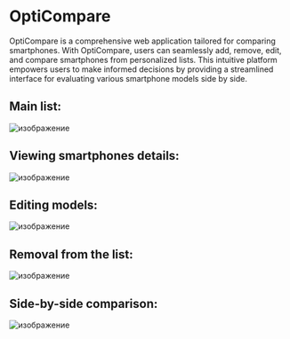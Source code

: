 # OptiCompare
OptiCompare is a comprehensive web application tailored for comparing smartphones. 
With OptiCompare, users can seamlessly add, remove, edit, and compare smartphones from personalized lists. 
This intuitive platform empowers users to make informed decisions by providing a streamlined interface for evaluating various smartphone models side by side.
## Main list:
![изображение](https://github.com/trenbolone-acetate/OptiCompare/assets/117907678/d1f7d216-8983-4d0d-80a7-aa468141449a)
 
## Viewing smartphones details:
![изображение](https://github.com/trenbolone-acetate/OptiCompare/assets/117907678/044bcaa4-c95f-403b-a710-8bde8b64a3e3)

## Editing models:
![изображение](https://github.com/trenbolone-acetate/OptiCompare/assets/117907678/983680bb-7d16-47fa-9905-8383a4ff3844)

## Removal from the list:
![изображение](https://github.com/trenbolone-acetate/OptiCompare/assets/117907678/0dd88e9d-3c47-4b08-9447-edafe20a87c1)

## Side-by-side comparison:
![изображение](https://github.com/trenbolone-acetate/OptiCompare/assets/117907678/a59245fb-8638-4553-8cc2-63d00160249d)
